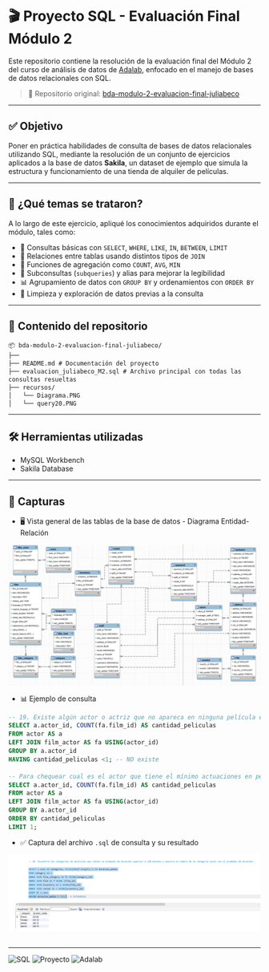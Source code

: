 # 🎬 Proyecto SQL - Evaluación Final Módulo 2

Este repositorio contiene la resolución de la evaluación final del Módulo 2 del curso de análisis de datos de [Adalab](https://adalab.es/), enfocado en el manejo de bases de datos relacionales con SQL.

> 📁 Repositorio original: [bda-modulo-2-evaluacion-final-juliabeco](https://github.com/Adalab/bda-modulo-2-evaluacion-final-juliabeco)

---

## ✅ Objetivo

Poner en práctica habilidades de consulta de bases de datos relacionales utilizando SQL, mediante la resolución de un conjunto de ejercicios aplicados a la base de datos **Sakila**, un dataset de ejemplo que simula la estructura y funcionamiento de una tienda de alquiler de películas.

---

## 🧠 ¿Qué temas se trataron?

A lo largo de este ejercicio, apliqué los conocimientos adquiridos durante el módulo, tales como:

- 📌 Consultas básicas con `SELECT`, `WHERE`, `LIKE`, `IN`, `BETWEEN`, `LIMIT`
- 🔗 Relaciones entre tablas usando distintos tipos de `JOIN`
- 🧮 Funciones de agregación como `COUNT`, `AVG`, `MIN`
- 🧠 Subconsultas (`subqueries`) y alias para mejorar la legibilidad
- 📊 Agrupamiento de datos con `GROUP BY` y ordenamientos con `ORDER BY`
- 🧹 Limpieza y exploración de datos previas a la consulta

---

## 🧩 Contenido del repositorio
```
📦 bda-modulo-2-evaluacion-final-juliabeco/
├── 
├── README.md # Documentación del proyecto
├── evaluacion_juliabeco_M2.sql # Archivo principal con todas las consultas resueltas
├── recursos/
│   └── Diagrama.PNG
│   └── query20.PNG

```


---

## 🛠️ Herramientas utilizadas


- MySQL Workbench 
- Sakila Database


---

## 📸 Capturas



- 🖥️ Vista general de las tablas de la base de datos - Diagrama Entidad-Relación

![Diagrama de relaciones Sakila](recursos/Diagrama.PNG)


- 📊 Ejemplo de consulta

```sql
-- 19. Existe algún actor o actriz que no apareca en ninguna película en la tabla film_actor.
SELECT a.actor_id, COUNT(fa.film_id) AS cantidad_peliculas
FROM actor AS a
LEFT JOIN film_actor AS fa USING(actor_id)
GROUP BY a.actor_id
HAVING cantidad_peliculas <1; -- NO existe

-- Para chequear cual es el actor que tiene el mínimo actuaciones en peliculas puedo usar el ORDER BY y el LIMIT 
SELECT a.actor_id, COUNT(fa.film_id) AS cantidad_peliculas
FROM actor AS a
LEFT JOIN film_actor AS fa USING(actor_id)
GROUP BY a.actor_id
ORDER BY cantidad_peliculas
LIMIT 1; 
```



- ✅ Captura del archivo `.sql` de consulta y su resultado

![Ejemplo de consulta](recursos/query20.PNG)

 
 ##
---
![SQL](https://img.shields.io/badge/SQL-MySQL-blue)
![Proyecto](https://img.shields.io/badge/Estado-Completado-brightgreen)
![Adalab](https://img.shields.io/badge/Formación-Adalab-purple)
